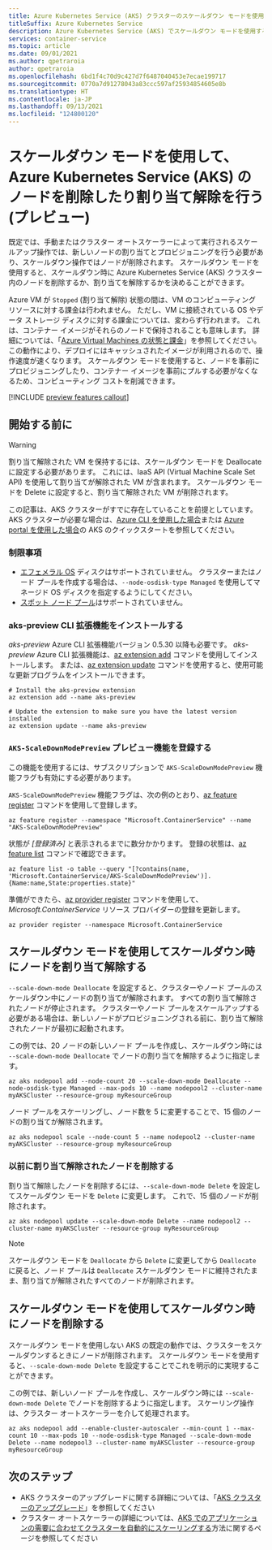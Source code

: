 ```yaml
---
title: Azure Kubernetes Service (AKS) クラスターのスケールダウン モードを使用する (プレビュー)
titleSuffix: Azure Kubernetes Service
description: Azure Kubernetes Service (AKS) でスケールダウン モードを使用する方法について説明します。
services: container-service
ms.topic: article
ms.date: 09/01/2021
ms.author: qpetraroia
author: qpetraroia
ms.openlocfilehash: 6bd1f4c70d9c427d7f6487040453e7ecae199717
ms.sourcegitcommit: 0770a7d91278043a83ccc597af25934854605e8b
ms.translationtype: HT
ms.contentlocale: ja-JP
ms.lasthandoff: 09/13/2021
ms.locfileid: "124800120"
---
```

# <a name="use-scale-down-mode-to-deletedeallocate-nodes-in-azure-kubernetes-service-aks-preview"></a>スケールダウン モードを使用して、Azure Kubernetes Service (AKS) のノードを削除したり割り当て解除を行う (プレビュー)

既定では、手動またはクラスター オートスケーラーによって実行されるスケールアップ操作では、新しいノードの割り当てとプロビジョニングを行う必要があり、スケールダウン操作ではノードが削除されます。 スケールダウン モードを使用すると、スケールダウン時に Azure Kubernetes Service (AKS) クラスター内のノードを削除するか、割り当てを解除するかを決めることができます。 

Azure VM が `Stopped` (割り当て解除) 状態の間は、VM のコンピューティング リソースに対する課金は行われません。 ただし、VM に接続されている OS やデータ ストレージ ディスクに対する課金については、変わらず行われます。 これは、コンテナー イメージがそれらのノードで保持されることも意味します。 詳細については、「[Azure Virtual Machines の状態と課金][state-billing-azure-vm]」を参照してください。 この動作により、デプロイにはキャッシュされたイメージが利用されるので、操作速度が速くなります。 スケールダウン モードを使用すると、ノードを事前にプロビジョニングしたり、コンテナー イメージを事前にプルする必要がなくなるため、コンピューティング コストを削減できます。

[!INCLUDE [preview features callout](./includes/preview/preview-callout.md)]

## <a name="before-you-begin"></a>開始する前に

> [!WARNING]
> 割り当て解除された VM を保持するには、スケールダウン モードを Deallocate に設定する必要があります。 これには、IaaS API (Virtual Machine Scale Set API) を使用して割り当てが解除された VM が含まれます。 スケールダウン モードを Delete に設定すると、割り当て解除された VM が削除されます。

この記事は、AKS クラスターがすでに存在していることを前提としています。 AKS クラスターが必要な場合は、[Azure CLI を使用した場合][aks-quickstart-cli]または [Azure portal を使用した場合][aks-quickstart-portal]の AKS のクイックスタートを参照してください。

### <a name="limitations"></a>制限事項

- [エフェメラル OS][ephemeral-os] ディスクはサポートされていません。 クラスターまたはノード プールを作成する場合は、`--node-osdisk-type Managed` を使用してマネージド OS ディスクを指定するようにしてください。
- [スポット ノード プール][spot-node-pool]はサポートされていません。

### <a name="install-aks-preview-cli-extension"></a>aks-preview CLI 拡張機能をインストールする

*aks-preview* Azure CLI 拡張機能バージョン 0.5.30 以降も必要です。 *aks-preview* Azure CLI 拡張機能は、[az extension add][az-extension-add] コマンドを使用してインストールします。 または、[az extension update][az-extension-update] コマンドを使用すると、使用可能な更新プログラムをインストールできます。

```azurecli-interactive
# Install the aks-preview extension
az extension add --name aks-preview

# Update the extension to make sure you have the latest version installed
az extension update --name aks-preview
```

### <a name="register-the-aks-scaledownmodepreview-preview-feature"></a>`AKS-ScaleDownModePreview` プレビュー機能を登録する

この機能を使用するには、サブスクリプションで `AKS-ScaleDownModePreview` 機能フラグも有効にする必要があります。

`AKS-ScaleDownModePreview` 機能フラグは、次の例のとおり、[az feature register][az-feature-register] コマンドを使用して登録します。

```azurecli-interactive
az feature register --namespace "Microsoft.ContainerService" --name "AKS-ScaleDownModePreview"
```

状態が *[登録済み]* と表示されるまでに数分かかります。 登録の状態は、[az feature list][az-feature-list] コマンドで確認できます。

```azurecli-interactive
az feature list -o table --query "[?contains(name, 'Microsoft.ContainerService/AKS-ScaleDownModePreview')].{Name:name,State:properties.state}"
```

準備ができたら、[az provider register][az-provider-register] コマンドを使用して、*Microsoft.ContainerService* リソース プロバイダーの登録を更新します。

```azurecli-interactive
az provider register --namespace Microsoft.ContainerService
```

## <a name="using-scale-down-mode-to-deallocate-nodes-on-scale-down"></a>スケールダウン モードを使用してスケールダウン時にノードを割り当て解除する

`--scale-down-mode Deallocate` を設定すると、クラスターやノード プールのスケールダウン中にノードの割り当てが解除されます。 すべての割り当て解除されたノードが停止されます。 クラスターやノード プールをスケールアップする必要がある場合は、新しいノードがプロビジョニングされる前に、割り当て解除されたノードが最初に起動されます。

この例では、20 ノードの新しいノード プールを作成し、スケールダウン時には `--scale-down-mode Deallocate` でノードの割り当てを解除するように指定します。

```azurecli-interactive
az aks nodepool add --node-count 20 --scale-down-mode Deallocate --node-osdisk-type Managed --max-pods 10 --name nodepool2 --cluster-name myAKSCluster --resource-group myResourceGroup
```

ノード プールをスケーリングし、ノード数を 5 に変更することで、15 個のノードの割り当てが解除されます。

```azurecli-interactive
az aks nodepool scale --node-count 5 --name nodepool2 --cluster-name myAKSCluster --resource-group myResourceGroup
```

### <a name="deleting-previously-deallocated-nodes"></a>以前に割り当て解除されたノードを削除する

割り当て解除したノードを削除するには、`--scale-down-mode Delete` を設定してスケールダウン モードを `Delete` に変更します。 これで、15 個のノードが削除されます。

```azurecli-interactive
az aks nodepool update --scale-down-mode Delete --name nodepool2 --cluster-name myAKSCluster --resource-group myResourceGroup
```

> [!NOTE]
> スケールダウン モードを `Deallocate` から `Delete` に変更してから `Deallocate` に戻ると、ノード プールは `Deallocate` スケールダウン モードに維持されたまま、割り当てが解除されたすべてのノードが削除されます。

## <a name="using-scale-down-mode-to-delete-nodes-on-scale-down"></a>スケールダウン モードを使用してスケールダウン時にノードを削除する

スケールダウン モードを使用しない AKS の既定の動作では、クラスターをスケールダウンするときにノードが削除されます。 スケールダウン モードを使用すると、`--scale-down-mode Delete` を設定することでこれを明示的に実現することができます。

この例では、新しいノード プールを作成し、スケールダウン時には `--scale-down-mode Delete` でノードを削除するように指定します。 スケーリング操作は、クラスター オートスケーラーを介して処理されます。

```azurecli-interactive
az aks nodepool add --enable-cluster-autoscaler --min-count 1 --max-count 10 --max-pods 10 --node-osdisk-type Managed --scale-down-mode Delete --name nodepool3 --cluster-name myAKSCluster --resource-group myResourceGroup
```

## <a name="next-steps"></a>次のステップ

- AKS クラスターのアップグレードに関する詳細については、「[AKS クラスターのアップグレード][aks-upgrade]」を参照してください
- クラスター オートスケーラーの詳細については、[AKS でのアプリケーションの需要に合わせてクラスターを自動的にスケーリングする][cluster-autoscaler]方法に関するページを参照してください

<!-- LINKS - Internal -->
[aks-quickstart-cli]: kubernetes-walkthrough.md
[aks-quickstart-portal]: kubernetes-walkthrough-portal.md
[aks-support-policies]: support-policies.md
[aks-faq]: faq.md
[az-extension-add]: /cli/azure/extension#az_extension_add
[az-extension-update]: /cli/azure/extension#az_extension_update
[az-feature-list]: /cli/azure/feature#az_feature_list
[az-feature-register]: /cli/azure/feature#az_feature_register
[az-aks-install-cli]: /cli/azure/aks#az_aks_install_cli
[az-provider-register]: /cli/azure/provider#az_provider_register
[aks-upgrade]: upgrade-cluster.md
[cluster-autoscaler]: cluster-autoscaler.md
[ephemeral-os]: cluster-configuration.md#ephemeral-os
[state-billing-azure-vm]: ../virtual-machines/states-billing.md
[spot-node-pool]: spot-node-pool.md
